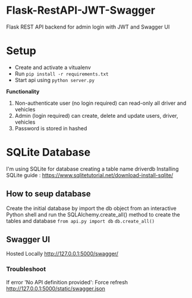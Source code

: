 # Flask-RestAPI-JWT-Swagger
Flask REST API backend for admin login with JWT and Swagger UI

Setup
=====

- Create and activate a vitualenv
- Run `pip install -r requirements.txt`
- Start api using `python server.py`

**Functionality**

1. Non-authenticate user (no login required) can read-only all driver and vehicles
2. Admin (login required) can create, delete and update users, driver, vehicles
3. Password is stored in hashed

# SQLite Database
I'm using SQLite for database creating a table name driverdb
Installing SQLite guide : https://www.sqlitetutorial.net/download-install-sqlite/

## How to seup database
Create the initial database by import the db object from an interactive Python shell and run the SQLAlchemy.create_all() method to create the tables and database
`from api.py import db`
`db.create_all()`


## Swagger UI
Hosted Locally
http://127.0.0.1:5000/swagger/

### Troubleshoot
If error 'No API definition provided': Force refresh http://127.0.0.1:5000/static/swagger.json
